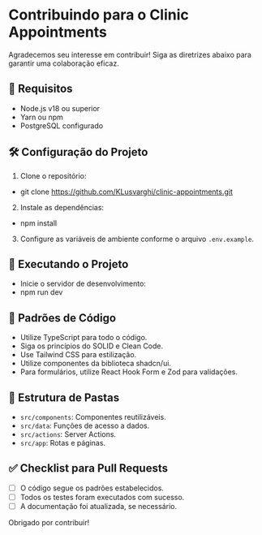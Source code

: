 # Contribuindo para o Clinic Appointments

Agradecemos seu interesse em contribuir! Siga as diretrizes abaixo para garantir uma colaboração eficaz.

## 🧰 Requisitos

- Node.js v18 ou superior
- Yarn ou npm
- PostgreSQL configurado

## 🛠️ Configuração do Projeto

1. Clone o repositório:
- git clone https://github.com/KLusvarghi/clinic-appointments.git

2. Instale as dependências:
- npm install

3. Configure as variáveis de ambiente conforme o arquivo `.env.example`.

## 🧪 Executando o Projeto

- Inicie o servidor de desenvolvimento:
- npm run dev


## 📐 Padrões de Código

- Utilize TypeScript para todo o código.
- Siga os princípios do SOLID e Clean Code.
- Use Tailwind CSS para estilização.
- Utilize componentes da biblioteca shadcn/ui.
- Para formulários, utilize React Hook Form e Zod para validações.

## 📁 Estrutura de Pastas

- `src/components`: Componentes reutilizáveis.
- `src/data`: Funções de acesso a dados.
- `src/actions`: Server Actions.
- `src/app`: Rotas e páginas.

## ✅ Checklist para Pull Requests

- [ ] O código segue os padrões estabelecidos.
- [ ] Todos os testes foram executados com sucesso.
- [ ] A documentação foi atualizada, se necessário.

Obrigado por contribuir!
